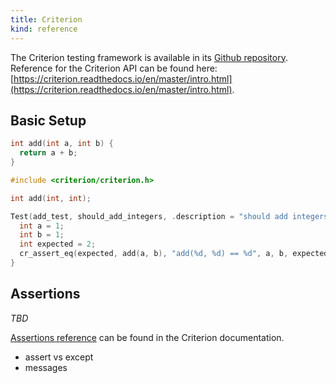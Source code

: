 ```yaml
---
title: Criterion
kind: reference
---
```


The Criterion testing framework is available in its [Github repository](https://github.com/Snaipe/Criterion). Reference for the Criterion API can be found here: [https://criterion.readthedocs.io/en/master/intro.html](https://criterion.readthedocs.io/en/master/intro.html).

## Basic Setup

```c
int add(int a, int b) {
  return a + b;
}
```

```c
#include <criterion/criterion.h>

int add(int, int);

Test(add_test, should_add_integers, .description = "should add integers") {
  int a = 1;
  int b = 1;
  int expected = 2;
  cr_assert_eq(expected, add(a, b), "add(%d, %d) == %d", a, b, expected);
}
```

## Assertions

_TBD_

[Assertions reference](https://criterion.readthedocs.io/en/master/assert.html) can be found in the Criterion documentation.

- assert vs except
- messages

<!--
TODO: Finish this reference
TODO: Add tutorial and link to it
TODO: Add any recipes and link to them
-->
